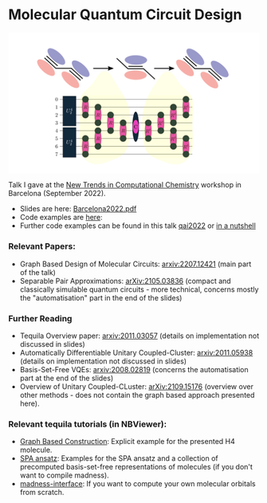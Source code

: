 # Molecular Quantum Circuit Design

<p align="center" width="100%">
<img align="middle" src="../cmd29/GraphCartoon.png" width=600>
</p>

Talk I gave at the [New Trends in Computational Chemistry](https://www.iqtc.ub.edu/education-outreach/new-trends-2/new-trends-in-computational-chemistry-2022-program/) workshop in Barcelona (September 2022).      

- Slides are here: [Barcelona2022.pdf](Barcelona.pdf)  
- Code examples are [here](code): 
- Further code examples can be found in this talk [qai2022](https://kottmanj.github.io/talks_and_material/qai2022/) or [in a nutshell](https://kottmanj.github.io/tequila-in-a-nutshell/#/)


### Relevant Papers:
- Graph Based Design of Molecular Circuits: [arxiv:2207.12421](https://arxiv.org/abs/2207.12421) (main part of the talk)  
- Separable Pair Approximations: [arXiv:2105.03836](https://arxiv.org/abs/2105.03836) (compact and classically simulable quantum circuits - more technical, concerns mostly the "automatisation" part in the end of the slides)  

### Further Reading
- Tequila Overview paper: [arxiv:2011.03057](https://arxiv.org/abs/2011.03057) (details on implementation not discussed in slides)  
- Automatically Differentiable Unitary Coupled-Cluster: [arxiv:2011.05938](https://arxiv.org/abs/2011.05938) (details on implementation not discussed in slides)  
- Basis-Set-Free VQEs: [arxiv:2008.02819](https://arxiv.org/abs/2008.02819) (concerns the automatisation part at the end of the slides)  
- Overview of Unitary Coupled-CLuster: [arXiv:2109.15176](https://arxiv.org/abs/2109.15176) (overview over other methods - does not contain the graph based approach presented here).  

### Relevant tequila tutorials (in NBViewer):  
- [Graph Based Construction](http://nbviewer.org/github/tequilahub/tequila-tutorials/blob/main/chemistry/GraphBasedCircuitDesign.ipynb): Explicit example for the presented H4 molecule.  
- [SPA ansatz](http://nbviewer.org/github/tequilahub/tequila-tutorials/blob/main/ChemistrySeparablePairAnsatz.ipynb): Examples for the SPA ansatz and a collection of precomputed basis-set-free representations of molecules (if you don't want to compile madness).  
- [madness-interface](http://nbviewer.org/github/tequilahub/tequila-tutorials/blob/main/ChemistryMadnessInterface.ipynb): If you want to compute your own molecular orbitals from scratch.    
